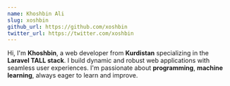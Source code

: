 ```yaml
---
name: Khoshbin Ali
slug: xoshbin
github_url: https://github.com/xoshbin
twitter_url: https://twitter.com/xoshbin
---
```


Hi, I'm **Khoshbin**, a web developer from **Kurdistan** specializing in the **Laravel TALL stack**. I build dynamic and robust web applications with  seamless user experiences. I'm passionate about **programming**, **machine learning**, always eager to learn and improve.

